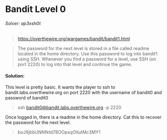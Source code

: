 Bandit Level 0
=====

###### Solver: ap3xsh0t

> https://overthewire.org/wargames/bandit/bandit1.html

> The password for the next level is stored in a file called readme located in the home directory. Use this password to log into bandit1 using SSH. Whenever you find a password for a level, use SSH (on port 2220) to log into that level and continue the game.

#### Solution:
This level is pretty basic. It wants the player to ssh to bandit.labs.overthewire.org on port 2220 with the username of bandit0 and password of bandit0

> ssh bandit0@bandit.labs.overthewire.org -p 2220

Once logged in, there is a readme in the home directory. Cat this to recover the password for the next level.

> boJ9jbbUNNfktd78OOpsqOltutMc3MY1
